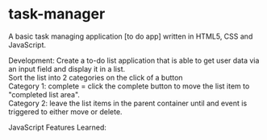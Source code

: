 # task-manager

A basic task managing application [to do app] written in HTML5, CSS and JavaScript.

Development: 
Create a to-do list application that is able to get user data via an input field and display it in a list.<br>
Sort the list into 2 categories on the click of a button<br>
Category 1: complete = click the complete button to move the list item to "completed list area".<br>
Category 2: leave the list items in the parent container until and event is triggered to either move or delete.<br>


JavaScript Features Learned:
